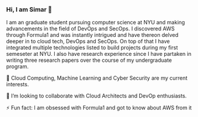### Hi, I am Simar 👋

I am an graduate student pursuing computer science at NYU and making advancements in the field of DevOps and SecOps. I discovered AWS through Formula1 and was  instantly intrigued and have thereon delved deeper in to cloud tech, DevOps and SecOps. On top of that I have integrated multiple technologies listed to build projects during my first semeseter at NYU. I also have research experience  since I have partaken in writing three research papers over the course of my undergraduate program.

🔭 Cloud Computing, Machine Learning and Cyber Security are my current interests.

👯 I’m looking to collaborate with Cloud Architects and DevOp enthusiasts.

⚡ Fun fact: I am obsessed with Formula1 and got to know about AWS from it

<!--
**simarmehta/simarmehta** is a ✨ _special_ ✨ repository because its `README.md` (this file) appears on your GitHub profile.

Here are some ideas to get you started:

- 🔭 Cloud Computing and Cyber Security are one of my few intersts I’m currently working on ...
- 🌱 I’m currently learning ...
- 👯 I’m looking to collaborate on ...
- 🤔 I’m looking for help with ...
- 💬 Ask me about ...
- 📫 How to reach me: ...
- 😄 Pronouns: ...
- ⚡ Fun fact: ...
-->
